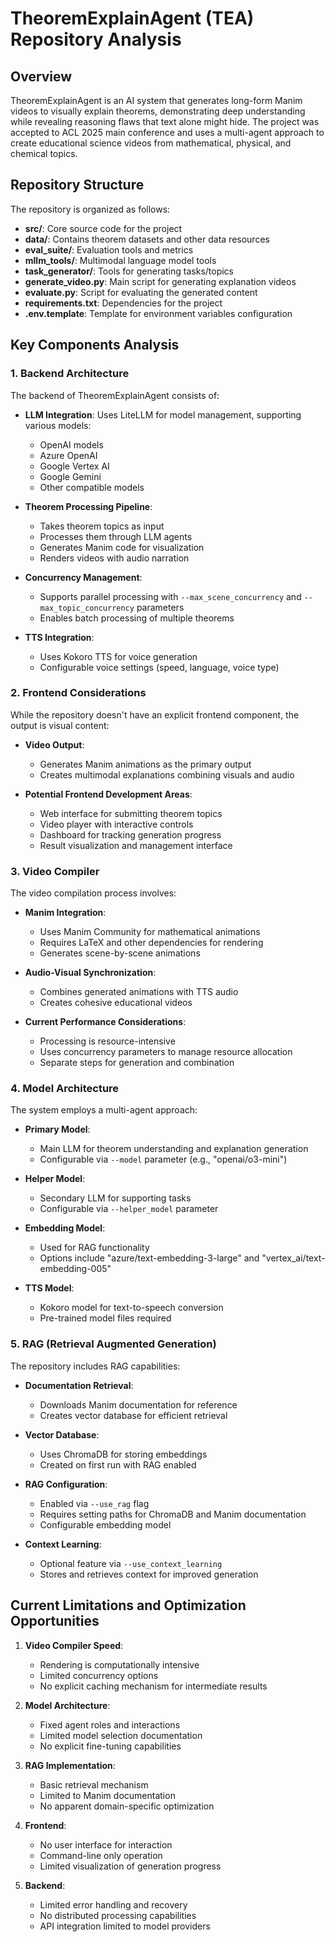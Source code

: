 # TheoremExplainAgent (TEA) Repository Analysis

## Overview
TheoremExplainAgent is an AI system that generates long-form Manim videos to visually explain theorems, demonstrating deep understanding while revealing reasoning flaws that text alone might hide. The project was accepted to ACL 2025 main conference and uses a multi-agent approach to create educational science videos from mathematical, physical, and chemical topics.

## Repository Structure

The repository is organized as follows:

- **src/**: Core source code for the project
- **data/**: Contains theorem datasets and other data resources
- **eval_suite/**: Evaluation tools and metrics
- **mllm_tools/**: Multimodal language model tools
- **task_generator/**: Tools for generating tasks/topics
- **generate_video.py**: Main script for generating explanation videos
- **evaluate.py**: Script for evaluating the generated content
- **requirements.txt**: Dependencies for the project
- **.env.template**: Template for environment variables configuration

## Key Components Analysis

### 1. Backend Architecture

The backend of TheoremExplainAgent consists of:

- **LLM Integration**: Uses LiteLLM for model management, supporting various models:
  - OpenAI models
  - Azure OpenAI
  - Google Vertex AI
  - Google Gemini
  - Other compatible models

- **Theorem Processing Pipeline**:
  - Takes theorem topics as input
  - Processes them through LLM agents
  - Generates Manim code for visualization
  - Renders videos with audio narration

- **Concurrency Management**:
  - Supports parallel processing with `--max_scene_concurrency` and `--max_topic_concurrency` parameters
  - Enables batch processing of multiple theorems

- **TTS Integration**:
  - Uses Kokoro TTS for voice generation
  - Configurable voice settings (speed, language, voice type)

### 2. Frontend Considerations

While the repository doesn't have an explicit frontend component, the output is visual content:

- **Video Output**: 
  - Generates Manim animations as the primary output
  - Creates multimodal explanations combining visuals and audio

- **Potential Frontend Development Areas**:
  - Web interface for submitting theorem topics
  - Video player with interactive controls
  - Dashboard for tracking generation progress
  - Result visualization and management interface

### 3. Video Compiler

The video compilation process involves:

- **Manim Integration**:
  - Uses Manim Community for mathematical animations
  - Requires LaTeX and other dependencies for rendering
  - Generates scene-by-scene animations

- **Audio-Visual Synchronization**:
  - Combines generated animations with TTS audio
  - Creates cohesive educational videos

- **Current Performance Considerations**:
  - Processing is resource-intensive
  - Uses concurrency parameters to manage resource allocation
  - Separate steps for generation and combination

### 4. Model Architecture

The system employs a multi-agent approach:

- **Primary Model**: 
  - Main LLM for theorem understanding and explanation generation
  - Configurable via `--model` parameter (e.g., "openai/o3-mini")

- **Helper Model**:
  - Secondary LLM for supporting tasks
  - Configurable via `--helper_model` parameter

- **Embedding Model**:
  - Used for RAG functionality
  - Options include "azure/text-embedding-3-large" and "vertex_ai/text-embedding-005"

- **TTS Model**:
  - Kokoro model for text-to-speech conversion
  - Pre-trained model files required

### 5. RAG (Retrieval Augmented Generation)

The repository includes RAG capabilities:

- **Documentation Retrieval**:
  - Downloads Manim documentation for reference
  - Creates vector database for efficient retrieval

- **Vector Database**:
  - Uses ChromaDB for storing embeddings
  - Created on first run with RAG enabled

- **RAG Configuration**:
  - Enabled via `--use_rag` flag
  - Requires setting paths for ChromaDB and Manim documentation
  - Configurable embedding model

- **Context Learning**:
  - Optional feature via `--use_context_learning`
  - Stores and retrieves context for improved generation

## Current Limitations and Optimization Opportunities

1. **Video Compiler Speed**:
   - Rendering is computationally intensive
   - Limited concurrency options
   - No explicit caching mechanism for intermediate results

2. **Model Architecture**:
   - Fixed agent roles and interactions
   - Limited model selection documentation
   - No explicit fine-tuning capabilities

3. **RAG Implementation**:
   - Basic retrieval mechanism
   - Limited to Manim documentation
   - No apparent domain-specific optimization

4. **Frontend**:
   - No user interface for interaction
   - Command-line only operation
   - Limited visualization of generation progress

5. **Backend**:
   - Limited error handling and recovery
   - No distributed processing capabilities
   - API integration limited to model providers
